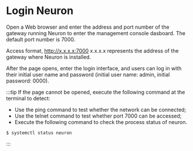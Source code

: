 # Login Neuron

Open a Web browser and enter the address and port number of the gateway running Neuron to enter the management console dasboard. The default port number is 7000.

Access format, http://x.x.x.x:7000 x.x.x.x represents the address of the gateway where Neuron is installed.

After the page opens, enter the login interface, and users can log in with their initial user name and password (initial user name: admin, initial password: 0000).

:::tip
If the page cannot be opened, execute the following command at the terminal to detect:

* Use the ping command to test whether the network can be connected;
* Use the telnet command to test whether port 7000 can be accessed;
* Execute the following command to check the process status of neuron.

```
$ systemctl status neuron
```
:::